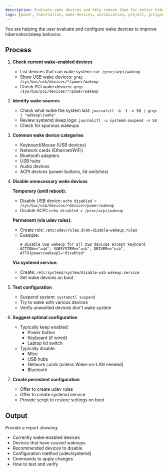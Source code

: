 ```yaml
---
description: Evaluate wake devices and help remove them for better hibernation
tags: [power, hibernation, wake-devices, optimization, project, gitignored]
---
```


You are helping the user evaluate and configure wake devices to improve hibernation/sleep behavior.

## Process

1. **Check current wake-enabled devices**
   - List devices that can wake system: `cat /proc/acpi/wakeup`
   - Show USB wake devices: `grep . /sys/bus/usb/devices/*/power/wakeup`
   - Check PCI wake devices: `grep . /sys/bus/pci/devices/*/power/wakeup`

2. **Identify wake sources**
   - Check what woke the system last: `journalctl -b -1 -n 50 | grep -i "wakeup\|wake"`
   - Review systemd sleep logs: `journalctl -u systemd-suspend -n 50`
   - Check for spurious wakeups

3. **Common wake device categories**
   - Keyboard/Mouse (USB devices)
   - Network cards (Ethernet/WiFi)
   - Bluetooth adapters
   - USB hubs
   - Audio devices
   - ACPI devices (power buttons, lid switches)

4. **Disable unnecessary wake devices**

   **Temporary (until reboot):**
   - Disable USB device: `echo disabled > /sys/bus/usb/devices/<device>/power/wakeup`
   - Disable ACPI: `echo disabled > /proc/acpi/wakeup`

   **Permanent (via udev rules):**
   - Create rule: `/etc/udev/rules.d/90-disable-wakeup.rules`
   - Example:
     ```
     # Disable USB wakeup for all USB devices except keyboard
     ACTION=="add", SUBSYSTEM=="usb", DRIVER=="usb", ATTR{power/wakeup}="disabled"
     ```

   **Via systemd service:**
   - Create: `/etc/systemd/system/disable-usb-wakeup.service`
   - Set wake devices on boot

5. **Test configuration**
   - Suspend system: `systemctl suspend`
   - Try to wake with various devices
   - Verify unwanted devices don't wake system

6. **Suggest optimal configuration**
   - Typically keep enabled:
     - Power button
     - Keyboard (if wired)
     - Laptop lid switch
   - Typically disable:
     - Mice
     - USB hubs
     - Network cards (unless Wake-on-LAN needed)
     - Bluetooth

7. **Create persistent configuration**
   - Offer to create udev rules
   - Offer to create systemd service
   - Provide script to restore settings on boot

## Output

Provide a report showing:
- Currently wake-enabled devices
- Devices that have caused wakeups
- Recommended devices to disable
- Configuration method (udev/systemd)
- Commands to apply changes
- How to test and verify
